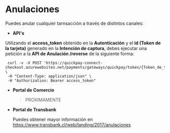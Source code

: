# Anulaciones

Puedes anular cualquier tarnsacción a través de distintos canales:

- **API's**

Utilizando el **access_token** obtenido en la **Autenticación** y el **id (Token de la tarjeta)** generado en la **Intención de captura**, debes ejecutar una petición a la **API de Anulación /reverse** de la siguiente forma:

```
 curl -v -X POST 'https://quickpay-connect-checkout.azurewebsites.net/payments/gateways/quickpay/token/{Token_de_tarjeta}/reverse' \
 -H "Content-Type: application/json" \
 -H "Authorization: Bearer access_token"
```
- **Portal de Comercio**

  > PROXIMAMENTE

- **Portal de Transbank**

  Puedes obtener mayor información en <https://www.transbank.cl/web/landing/2017/anulaciones>
